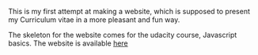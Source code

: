 This is my first attempt at making a website, which is supposed to present my Curriculum vitae in a more pleasant and fun way. 

The skeleton for the website comes for the udacity course, Javascript basics. The website is available [here](https://felixolsson.github.io/)
